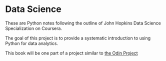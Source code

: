 # Data Science

These are Python notes following the outline of John Hopkins Data Science
Specialization on Coursera.

The goal of this project is to provide a systematic introduction
to using Python for data analytics.

This book will be one part of a project similar to [the Odin Project](http://www.theodinproject.com/)

